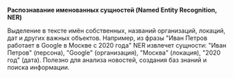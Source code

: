 __Распознавание именованных сущностей (Named Entity Recognition, NER)__

Выделение в тексте имён собственных, названий организаций, локаций, дат и других важных объектов. Например, из фразы "Иван Петров работает в Google в Москве с 2020 года" NER извлечет сущности: "Иван Петров" (персона), "Google" (организация), "Москва" (локация), "2020 год" (дата). Полезно для анализа новостей, создания баз знаний и поиска информации.
